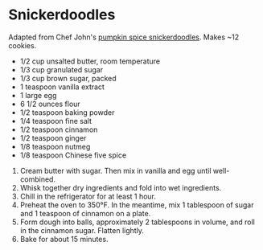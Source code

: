 # Snickerdoodles

Adapted from Chef John's [pumpkin spice snickerdoodles](http://foodwishes.blogspot.com/2016/10/pumpkin-spice-snickerdoodles-better.html). Makes ~12 cookies.

- 1/2 cup unsalted butter, room temperature
- 1/3 cup granulated sugar
- 1/3 cup brown sugar, packed
- 1 teaspoon vanilla extract
- 1 large egg
- 6 1/2 ounces flour
- 1/2 teaspoon baking powder
- 1/4 teaspoon fine salt
- 1/2 teaspoon cinnamon
- 1/2 teaspoon ginger
- 1/8 teaspoon nutmeg
- 1/8 teaspoon Chinese five spice

1. Cream butter with sugar. Then mix in vanilla and egg until well-combined.
2. Whisk together dry ingredients and fold into wet ingredients.
3. Chill in the refrigerator for at least 1 hour.
4. Preheat the oven to 350&deg;F. In the meantime, mix 1 tablespoon of sugar and 1 teaspoon of cinnamon on a plate.
5. Form dough into balls, approximately 2 tablespoons in volume, and roll in the cinnamon sugar. Flatten lightly.
6. Bake for about 15 minutes.
